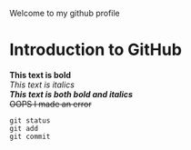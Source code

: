 Welcome to my github profile
# Introduction to GitHub
**This text is bold**\
*This text is italics*\
***This text is both bold and italics***\
~~OOPS I made an error~~



```
git status
git add
git commit
```
